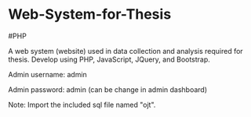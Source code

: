 # Web-System-for-Thesis

#PHP

A web system (website) used in data collection  and analysis required for thesis. Develop using PHP, JavaScript, JQuery, and Bootstrap.

Admin username: admin 

Admin password: admin (can be change in admin dashboard)

Note: Import the included sql file named "ojt".

